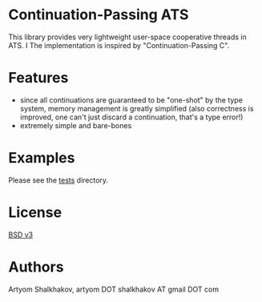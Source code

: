 # Continuation-Passing ATS

This library provides very lightweight user-space cooperative threads in ATS.
I
The implementation is inspired by "Continuation-Passing C".

# Features

* since all continuations are guaranteed to be "one-shot" by the type system,
  memory management is greatly simplified (also correctness is improved, one
  can't just discard a continuation, that's a type error!)
* extremely simple and bare-bones

# Examples

Please see the [tests](tests) directory.

# License

[BSD v3](LICENSE)

# Authors

Artyom Shalkhakov, artyom DOT shalkhakov AT gmail DOT com
